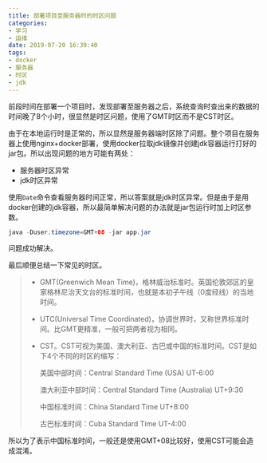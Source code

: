 ```yaml
---
title: 部署项目至服务器时的时区问题
categories: 
- 学习
- 运维
date: 2019-07-20 16:39:40
tags: 
- docker
- 服务器
- 时区
- jdk
---
```


前段时间在部署一个项目时，发现部署至服务器之后，系统查询时查出来的数据的时间晚了8个小时，很显然是时区问题，使用了GMT时区而不是CST时区。<!-- more -->

由于在本地运行时是正常的，所以显然是服务器端时区除了问题。整个项目在服务器上使用nginx+docker部署，使用docker拉取jdk镜像并创建jdk容器运行打好的jar包。所以出现问题的地方可能有两处：

- 服务器时区异常
- jdk时区异常

使用`Date`命令查看服务器时间正常，所以答案就是jdk时区异常。但是由于是用docker创建的jdk容器，所以最简单解决问题的办法就是jar包运行时加上时区参数。

```java
java -Duser.timezone=GMT+08 -jar app.jar
```

问题成功解决。

最后顺便总结一下常见的时区。

> - GMT(Greenwich Mean Time)，格林威治标准时。英国伦敦郊区的皇家格林尼治天文台的标准时间，也就是本初子午线（0度经线）的当地时间。
>
> - UTC(Universal Time Coordinated)，协调世界时，又称世界标准时间。比GMT更精准，一般可把两者视为相同。
>
> - CST。CST可视为美国、澳大利亚、古巴或中国的标准时间。CST是如下4个不同的时区的缩写：
>
>   美国中部时间：Central Standard Time (USA) UT-6:00
>
>   澳大利亚中部时间：Central Standard Time (Australia) UT+9:30
>
>   中国标准时间：China Standard Time UT+8:00
>
>   古巴标准时间：Cuba Standard Time UT-4:00

所以为了表示中国标准时间，一般还是使用GMT+08比较好，使用CST可能会造成混淆。
